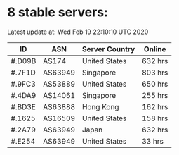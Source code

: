 # 8 stable servers:

Latest update at: Wed Feb 19 22:10:10 UTC 2020

| ID | ASN | Server Country | Online |
| -- | --- | -------------- | ------ |
| #.D09B | AS174 | United States | 632 hrs |
| #.7F1D | AS63949 | Singapore | 803 hrs |
| #.9FC3 | AS53889 | United States | 650 hrs |
| #.4DA9 | AS14061 | Singapore | 255 hrs |
| #.BD3E | AS63888 | Hong Kong | 162 hrs |
| #.1625 | AS16509 | United States | 158 hrs |
| #.2A79 | AS63949 | Japan | 632 hrs |
| #.E254 | AS63949 | United States | 33 hrs |

